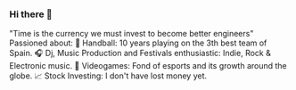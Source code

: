 ### Hi there 👋

"Time is the currency we must invest to become better engineers"
Passioned about:
🤾 Handball: 10 years playing on the 3th best team of Spain.
🎧 Dj, Music Production and Festivals enthusiastic: Indie, Rock & Electronic music.
👾 Videogames: Fond of esports and its growth around the globe.
📈 Stock Investing: I don't have lost money yet. 

<!--
**jdiegosierra/jdiegosierra** is a ✨ _special_ ✨ repository because its `README.md` (this file) appears on your GitHub profile.

Here are some ideas to get you started:

- 🔭 I’m currently working on ...
- 🌱 I’m currently learning ...
- 👯 I’m looking to collaborate on ...
- 🤔 I’m looking for help with ...
- 💬 Ask me about ...
- 📫 How to reach me: ...
- 😄 Pronouns: ...
- ⚡ Fun fact: ...
-->
